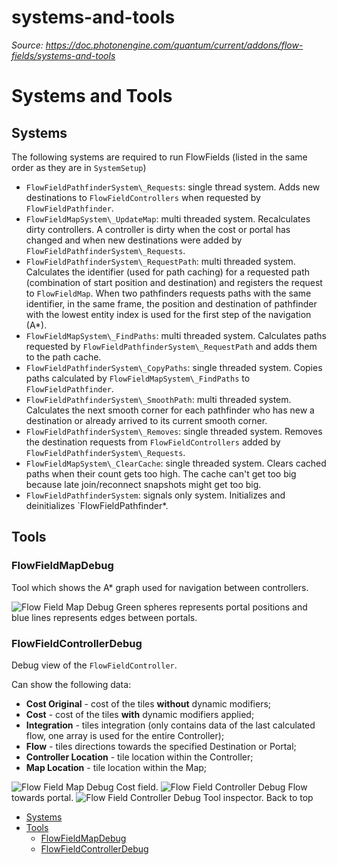 # systems-and-tools

_Source: https://doc.photonengine.com/quantum/current/addons/flow-fields/systems-and-tools_

# Systems and Tools

## Systems

The following systems are required to run FlowFields (listed in the same order as they are in `SystemSetup`)

- `FlowFieldPathfinderSystem\_Requests`: single thread system. Adds new destinations to `FlowFieldControllers` when requested by `FlowFieldPathfinder`.
- `FlowFieldMapSystem\_UpdateMap`: multi threaded system. Recalculates dirty controllers. A controller is dirty when the cost or portal has changed and when new destinations were added by `FlowFieldPathfinderSystem\_Requests`.
- `FlowFieldPathfinderSystem\_RequestPath`: multi threaded system. Calculates the identifier (used for path caching) for a requested path (combination of start position and destination) and registers the request to `FlowFieldMap`. When two pathfinders requests paths with the same identifier, in the same frame, the position and destination of pathfinder with the lowest entity index is used for the first step of the navigation (A\*).
- `FlowFieldMapSystem\_FindPaths`: multi threaded system. Calculates paths requested by `FlowFieldPathfinderSystem\_RequestPath` and adds them to the path cache.
- `FlowFieldPathfinderSystem\_CopyPaths`: single threaded system. Copies paths calculated by `FlowFieldMapSystem\_FindPaths` to `FlowFieldPathfinder`.
- `FlowFieldPathfinderSystem\_SmoothPath`: multi threaded system. Calculates the next smooth corner for each pathfinder who has new a destination or already arrived to its current smooth corner.
- `FlowFieldPathfinderSystem\_Removes`: single threaded system. Removes the destination requests from `FlowFieldControllers` added by `FlowFieldPathfinderSystem\_Requests`.
- `FlowFieldMapSystem\_ClearCache`: single threaded system. Clears cached paths when their count gets too high. The cache can't get too big because late join/reconnect snapshots might get too big.
- `FlowFieldPathfinderSystem`: signals only system. Initializes and deinitializes \`FlowFieldPathfinder\*.

## Tools

### FlowFieldMapDebug

Tool which shows the A\* graph used for navigation between controllers.

![Flow Field Map Debug](https://doc.photonengine.com/docs/img/quantum/v2/addons/flow-fields/ff-map-debug-1.png)
Green spheres represents portal positions and blue lines represents edges between portals.
### FlowFieldControllerDebug

Debug view of the `FlowFieldController`.

Can show the following data:

- **Cost Original** \- cost of the tiles **without** dynamic modifiers;
- **Cost** \- cost of the tiles **with** dynamic modifiers applied;
- **Integration** \- tiles integration (only contains data of the last calculated flow, one array is used for the entire Controller);
- **Flow** \- tiles directions towards the specified Destination or Portal;
- **Controller Location** \- tile location within the Controller;
- **Map Location** \- tile location within the Map;

![Flow Field Map Debug](https://doc.photonengine.com/docs/img/quantum/v2/addons/flow-fields/ff-controller-debug-1.png)
Cost field.
![Flow Field Controller Debug](https://doc.photonengine.com/docs/img/quantum/v2/addons/flow-fields/ff-controller-debug-2.png)
Flow towards portal.
![Flow Field Controller Debug](https://doc.photonengine.com/docs/img/quantum/v2/addons/flow-fields/ff-controller-debug-3.png)
Tool inspector.
Back to top

- [Systems](#systems)
- [Tools](#tools)
  - [FlowFieldMapDebug](#flowfieldmapdebug)
  - [FlowFieldControllerDebug](#flowfieldcontrollerdebug)